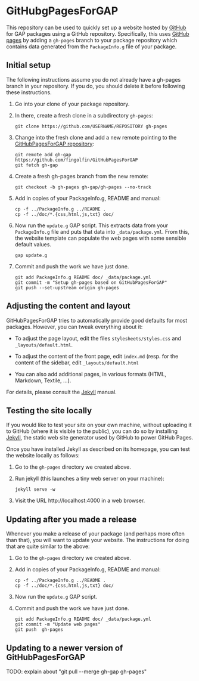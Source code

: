 # GitHubgPagesForGAP

This repository can be used to quickly set up a website hosted by
[GitHub](https://github.com/) for GAP packages using a GitHub repository.
Specifically, this uses [GitHub pages](https://pages.github.com/)
by adding a `gh-pages` branch to your package repository which
contains data generated from the `PackageInfo.g` file of your package.


## Initial setup

The following instructions assume you do not already have a gh-pages
branch in your repository. If you do, you should delete it before
following these instructions.

1. Go into your clone of your package repository.

2. In there, create a fresh clone in a subdirectory `gh-pages`:

   ```
   git clone https://github.com/USERNAME/REPOSITORY gh-pages
   ```

3. Change into the fresh clone and add a new remote pointing to the
   [GitHubPagesForGAP repository](https://github.com/fingolfin/GitHubPagesForGAP):

   ```
   git remote add gh-gap https://github.com/fingolfin/GitHubPagesForGAP
   git fetch gh-gap
   ```

4. Create a fresh gh-pages branch from the new remote:

   ```
   git checkout -b gh-pages gh-gap/gh-pages --no-track
   ```

5. Add in copies of your PackageInfo.g, README and manual:

   ```
   cp -f ../PackageInfo.g ../README .
   cp -f ../doc/*.{css,html,js,txt} doc/
   ```

6. Now run the `update.g` GAP script. This extracts data from your
   `PackageInfo.g` file and puts that data into `_data/package.yml`.
   From this, the website template can populate the web pages with
   some sensible default values.

   ```
   gap update.g
   ```

7. Commit and push the work we have just done.

   ```
   git add PackageInfo.g README doc/ _data/package.yml
   git commit -m "Setup gh-pages based on GitHubPagesForGAP"
   git push --set-upstream origin gh-pages
   ```


## Adjusting the content and layout

GitHubPagesForGAP tries to automatically provide good defaults for
most packages. However, you can tweak everything about it:

* To adjust the page layout, edit the files `stylesheets/styles.css`
and `_layouts/default.html`.

* To adjust the content of the front page, edit `index.md` (resp.
  for the content of the sidebar, edit `_layouts/default.html`

* You can also add additional pages, in various formats (HTML,
Markdown, Textile, ...).

For details, please consult the [Jekyll](http://jekyllrb.com/)
manual.


## Testing the site locally

If you would like to test your site on your own machine, without
uploading it to GitHub (where it is visible to the public), you can do
so by installing [Jekyll](http://jekyllrb.com/), the static web site
generator used by GitHub to power GitHub Pages.

Once you have installed Jekyll as described on its homepage, you can
test the website locally as follows:

1. Go to the `gh-pages` directory we created above.

2. Run jekyll (this launches a tiny web server on your machine):

   ```
   jekyll serve -w
   ```

3. Visit the URL http://localhost:4000 in a web browser.


## Updating after you made a release

Whenever you make a release of your package (and perhaps more often than
that), you will want to update your website. The instructions for doing that
are quite similar to the above:

1. Go to the `gh-pages` directory we created above.

2. Add in copies of your PackageInfo.g, README and manual:

   ```
   cp -f ../PackageInfo.g ../README .
   cp -f ../doc/*.{css,html,js,txt} doc/
   ```

3. Now run the `update.g` GAP script.

4. Commit and push the work we have just done.

   ```
   git add PackageInfo.g README doc/ _data/package.yml
   git commit -m "Update web pages"
   git push  gh-pages
   ```


## Updating to a newer version of GitHubPagesForGAP

TODO: explain about "git pull --merge gh-gap gh-pages"
